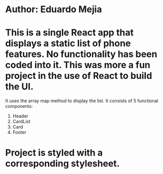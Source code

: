 # Author:  Eduardo Mejia

# This is a single React app that displays a static list of phone features. No functionality has been coded into it. This was more a fun project in the use of React to build the UI.

It uses the array map method to display the list. It consists of 5 functional components:

1.  Header
2.  CardList
3.  Card
4.  Footer

# Project is styled with a corresponding stylesheet.
